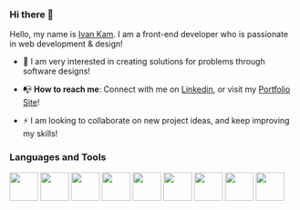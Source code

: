### Hi there 👋

Hello, my name is <a href="https://www.linkedin.com/in/ivan-kam00/" target="_blank">Ivan Kam</a>. I am a front-end developer who is passionate in web development & design! 

<ul>
  <li>
    <p>&#127750 I am very interested in creating solutions for problems through software designs!
  </li>
  <li>
    <p>&#128237 <b>How to reach me</b>: Connect with me on <a href="https://www.linkedin.com/in/ivan-kam00/(https://www.linkedin.com/in/ivankam1/)">Linkedin</a>, or visit my <a href="https://ivodesign.link/">Portfolio Site</a>!
  </li>
  <li>
    <p>⚡ I am looking to collaborate on new project ideas, and keep improving my skills!</p>
  </li>
</ul>

<h3>Languages and Tools</h3>
<div display="flex">
  <img src="https://cdn-icons-png.flaticon.com/512/5968/5968267.png" width="50px" height="50px">
  <img src="https://cdn-icons-png.flaticon.com/512/5968/5968242.png" width="50px" height="50px">
  <img src="https://cdn-icons-png.flaticon.com/512/5968/5968292.png" width="50px" height="50px">
  <img src="https://cdn-icons-png.flaticon.com/512/3334/3334886.png" width="50px" height="50px">
  <img src="https://cdn-icons-png.flaticon.com/512/174/174881.png" width="50px" height="50px">
  <img src="https://cdn-icons-png.flaticon.com/512/5968/5968332.png" width="50px" height="50px">
  <img src="https://cdn-icons-png.flaticon.com/512/5968/5968350.png" width="50px" height="50px">
    <img src="https://cdn-icons-png.flaticon.com/512/5968/5968520.png" width="50px" height="50px">
  <img src="https://cdn-icons-png.flaticon.com/512/5968/5968705.png" width="50px" height="50px">
 </div>



<!--
**ivankam123/ivankam123** is a ✨ _special_ ✨ repository because its `README.md` (this file) appears on your GitHub profile.

Here are some ideas to get you started:

- 🔭 I’m currently working on ...
- 🌱 I’m currently learning ...
- 👯 I’m looking to collaborate on ...
- 🤔 I’m looking for help with ...
- 💬 Ask me about ...
- 📫 How to reach me: ...
- 😄 Pronouns: ...
- ⚡ Fun fact: ...
-->
